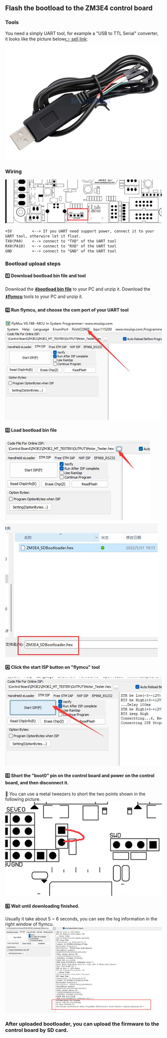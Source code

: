 ## Flash the bootload to the ZM3E4 control board
### Tools
You need a simply UART tool, for example a "USB to TTL Serial" converter, it looks like the picture below[:point_right: sell link](https://www.aliexpress.com/item/32958291795.html):
![](./tool.jpg) 

### Wiring
![](0.jpg)
>
    +5V         <--> If you UART need support power, connect it to your UART tool, otherwire let it float.   
    TX0(PA9)    <--> connect to "TXD" of the UART tool  
    RX0(PA10)   <--> connect to "RXD" of the UART tool   
    GND         <--> connect to "GND" of the UART tool   

### Bootload upload steps
#### :one: Download bootload bin file and tool
Download the [:arrow_down:**bootload bin file**](./ZM3E4_SDBootloader.zip) to your PC and unzip it.
Download the [:arrow_down:**flymcu**](./flymcu.zip) tools to your PC and unzip it.
#### :two: Run flymcu, and choose the com port of your UART tool
![](1.jpg)
#### :three: Load bootload bin file
![](2.jpg)
![](3.jpg)
#### :four: Click the start ISP button on "flymcu" tool
![](4.jpg)
#### :five: Short the "boot0" pin on the control board and power on the control board, and then disconnect it.
:star2: You can use a metal tweezers to short the two points shown in the following picture.    
![](5.jpg)
#### :six: Wait until downloading finished.
Usually it take about 5 ~ 6 seconds, you can see the log information in the right window of flymcu.   
![](6.jpg)

### After uploaded bootloader, you can upload the firmware to the control board by SD card.